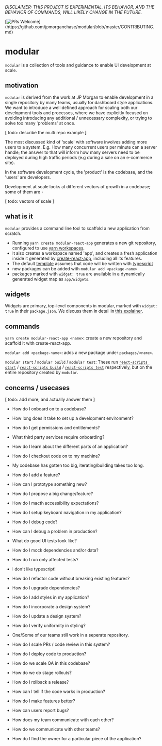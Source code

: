 _DISCLAIMER: THIS PROJECT IS EXPERIMENTAL. ITS BEHAVIOR, AND THE BEHAVIOR OF
COMMANDS, WILL LIKELY CHANGE IN THE FUTURE._

[![PRs Welcome](https://img.shields.io/badge/PRs-welcome-brightgreen.svg?)](https://github.com/jpmorganchase/modular/blob/master/CONTRIBUTING.md)

# modular

`modular` is a collection of tools and guidance to enable UI development at
scale.

## motivation

`modular` is derived from the work at JP Morgan to enable development in a
single repository by many teams, usually for dashboard style applications. We
want to introduce a well defined approach for scaling both our development tools
and processes, where we have explicitly focused on avoiding introducing any
additional / unnecessary complexity, or trying to solve too many 'problems' at
once.

[ todo: describe the multi repo example ]

The most discussed kind of 'scale' with software involves adding more users to a
system. E.g. How many concurrent users per minute can a server handle; the
answer to that will inform how many servers need to be deployed during high
traffic periods (e.g during a sale on an e-commerce site).

In the software development cycle, the 'product' is the codebase, and the
'users' are developers.

Development at scale looks at different vectors of growth in a codebase; some of
them are -

[ todo: vectors of scale ]

## what is it

`modular` provides a command line tool to scaffold a new application from
scratch.

- Running `yarn create modular-react-app` generates a new git repository,
  configured to use
  [yarn workspaces](https://classic.yarnpkg.com/en/docs/workspaces/).
- It also creates a workspace named 'app', and creates a fresh application
  inside it generated by [create-react-app](https://create-react-app.dev/),
  including all its features.
- The default [template](https://create-react-app.dev/docs/custom-templates/)
  assumes that code will be written with
  [typescript](https://www.typescriptlang.org/)
- new packages can be added with `modular add <package-name>`
- packages marked with `widget: true` are available in a dynamically generated
  widget map as `app/widgets`.

## widgets

Widgets are primary, top-level components in modular, marked with `widget: true`
in their `package.json`. We discuss them in detail in
[this explainer](/docs/widgets.md).

## commands

`yarn create modular-react-app <name>`: create a new repository and scaffold it
with create-react-app.

`modular add <package-name>`: adds a new package under `packages/<name>`.

`modular start` / `modular build` / `modular test`: These run
[`react-scripts start`](https://create-react-app.dev/docs/getting-started#npm-start-or-yarn-start)
/ [`react-scripts build`](https://create-react-app.dev/docs/production-build) /
[`react-scripts test`](https://create-react-app.dev/docs/running-tests)
respectively, but on the entire repository created by `modular`.

## concerns / usecases

[ todo: add more, and actually answer them ]

- How do I onboard on to a codebase?
- How long does it take to set up a development environment?
- How do I get permissions and entitlements?
- What third party services require onboarding?

- How do I learn about the different parts of an application?

- How do I checkout code on to my machine?
- My codebase has gotten too big, iterating/building takes too long.

- How do I add a feature?
- How can I prototype something new?
- How do I propose a big change/feature?

- How do I macth accessibility expectations?
- How do I setup keyboard navigation in my application?

- How do I debug code?
- How can I debug a problem in production?

- What do good UI tests look like?
- How do I mock dependencies and/or data?
- How do I run only affected tests?

- I don't like typescript!
- How do I refactor code without breaking existing features?
- How do I upgrade dependencies?

- How do I add styles in my application?
- How do I incorporate a design system?
- How do I update a design system?
- How do I verify uniformity in styling?

- One/Some of our teams still work in a seperate repository.
- How do I scale PRs / code review in this system?

- How do I deploy code to production?
- How do we scale QA in this codebase?
- How do we do stage rollouts?
- How do I rollback a release?

- How can I tell if the code works in production?
- How do I make features better?

- How can users report bugs?

- How does my team communicate with each other?
- How do we communicate with other teams?
- How do I find the owner for a particular piece of the application?
